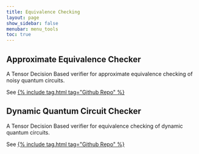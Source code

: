 ```yaml
---
title: Equivalence Checking
layout: page
show_sidebar: false
menubar: menu_tools
toc: true
---
```


## Approximate Equivalence Checker
A Tensor Decision Based verifier for approximate equivalence checking of noisy quantum circuits.

See [{% include tag.html tag="Github Repo" %}](https://github.com/Veriqc/Approximate-Equivalence-Checking)

## Dynamic Quantum Circuit Checker
A Tensor Decision Based verifier for equivalence checking of dynamic quantum circuits.

See [{% include tag.html tag="Github Repo" %}](https://github.com/Veriqc/EC-for-Dynamic-Quantum-Circuits)
